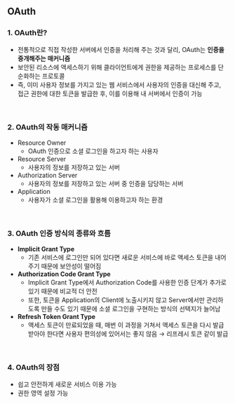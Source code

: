 ## **OAuth**
### 1. OAuth란?
- 전통적으로 직접 작성한 서버에서 인증을 처리해 주는 것과 달리, OAuth는 **인증을 중개해주는 매커니즘**
- 보안된 리소스에 액세스하기 위해 클라이언트에게 권한을 제공하는 프로세스를 단순화하는 프로토콜
- 즉, 이미 사용자 정보를 가지고 있는 웹 서비스에서 사용자의 인증을 대신해 주고, 접근 권한에 대한 토큰을 발급한 후, 이를 이용해 내 서버에서 인증이 가능

<br/>

### 2. OAuth의 작동 매커니즘
- Resource Owner
  - OAuth 인증으로 소셜 로그인을 하고자 하는 사용자
- Resource Server
  - 사용자의 정보를 저장하고 있는 서버
- Authorization Server
  - 사용자의 정보를 저장하고 있는 서버 중 인증을 담당하는 서버
- Application
  - 사용자가 소셜 로그인을 활용해 이용하고자 하는 환경

<br/>

### 3. OAuth 인증 방식의 종류와 흐름
- **Implicit Grant Type**
  - 기존 서비스에 로그인만 되어 있다면 새로운 서비스에 바로 액세스 토큰을 내어주기 때문에 보안성이 떨어짐
- **Authorization Code Grant Type**
  - Implicit Grant Type에서 Authorization Code를 사용한 인증 단계가 추가로 있기 때문에 비교적 더 안전
  - 또한, 토큰을 Application의 Client에 노출시키지 않고 Server에서만 관리하도록 만들 수도 있기 때문에 소셜 로그인을 구현하는 방식의 선택지가 늘어남
- **Refresh Token Grant Type**
  - 액세스 토큰이 만료되었을 때, 매번 이 과정을 거쳐서 액세스 토큰을 다시 발급받아야 한다면 사용자 편의성에 있어서는 좋지 않음 → 리프레시 토큰 같이 발급

<br/>

### 4. OAuth의 장점
- 쉽고 안전하게 새로운 서비스 이용 가능
- 권한 영역 설정 가능
